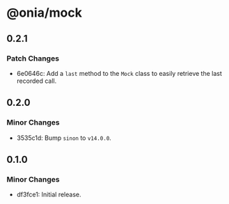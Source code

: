 # @onia/mock

## 0.2.1

### Patch Changes

- 6e0646c: Add a `last` method to the `Mock` class to easily retrieve the last recorded call.

## 0.2.0

### Minor Changes

- 3535c1d: Bump `sinon` to `v14.0.0`.

## 0.1.0

### Minor Changes

- df3fce1: Initial release.
